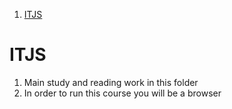 1. [ITJS](#itjs)

# ITJS

1. Main study and reading work in this folder
2. In order to run this course you will be a browser
